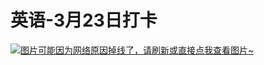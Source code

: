 # 英语-3月23日打卡

[![图片可能因为网络原因掉线了，请刷新或直接点我查看图片~](https://cdn.jsdelivr.net/gh/ylsislove/image-home/test/20210324234206.jpg)](https://cdn.jsdelivr.net/gh/ylsislove/image-home/test/20210324234206.jpg)
